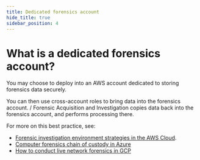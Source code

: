 ```yaml
---
title: Dedicated forensics account
hide_title: true
sidebar_position: 4
---
```


# What is a dedicated forensics account?
You may choose to deploy into an AWS account dedicated to storing forensics data securely.

You can then use cross-account roles to bring data into the forensics account. / Forensic Acquisition and Investigation copies data back into the forensics account, and performs processing there.


For more on this best practice, see:
* [Forensic investigation environment strategies in the AWS Cloud](https://aws.amazon.com/blogs/security/forensic-investigation-environment-strategies-in-the-aws-cloud/).
* [Computer forensics chain of custody in Azure](https://learn.microsoft.com/en-us/azure/architecture/example-scenario/forensics/)
* [How to conduct live network forensics in GCP](https://cloud.google.com/blog/products/identity-security/how-to-use-live-forensics-to-analyze-a-cyberattack)

